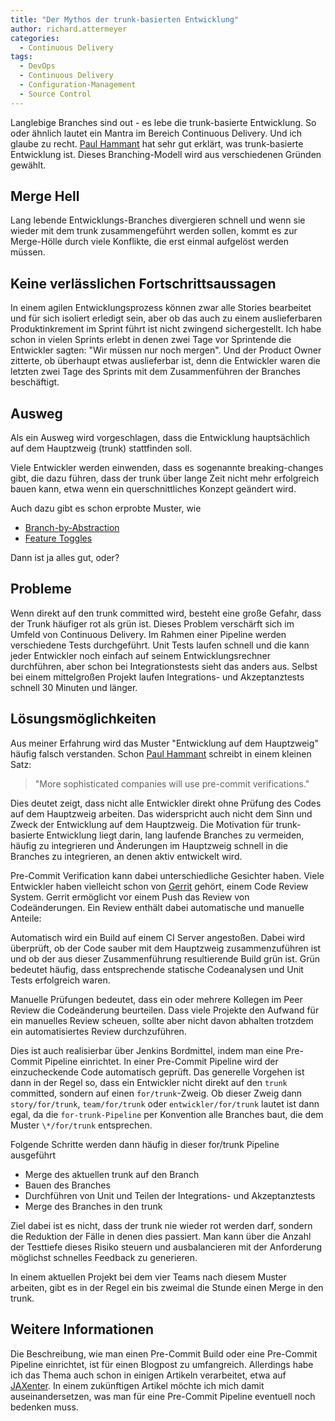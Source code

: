 ```yaml
---
title: "Der Mythos der trunk-basierten Entwicklung"
author: richard.attermeyer
categories:
  - Continuous Delivery
tags:
  - DevOps
  - Continuous Delivery
  - Configuration-Management
  - Source Control
---
```


Langlebige Branches sind out - es lebe die trunk-basierte Entwicklung. So oder ähnlich lautet ein Mantra im Bereich Continuous Delivery.
Und ich glaube zu recht. [Paul Hammant][hamm2013] hat sehr gut erklärt, was trunk-basierte Entwicklung ist.
Dieses Branching-Modell wird aus verschiedenen Gründen gewählt.

## Merge Hell
Lang lebende Entwicklungs-Branches divergieren schnell und wenn sie wieder mit dem trunk zusammengeführt werden sollen, kommt es zur Merge-Hölle durch viele Konflikte, die erst einmal aufgelöst werden müssen.

## Keine verlässlichen Fortschrittsaussagen
In einem agilen Entwicklungsprozess können zwar alle Stories bearbeitet und für sich isoliert erledigt sein, aber ob das auch zu einem auslieferbaren Produktinkrement im Sprint führt ist nicht zwingend sichergestellt.
Ich habe schon in vielen Sprints erlebt in denen zwei Tage vor Sprintende die Entwickler sagten: "Wir müssen nur noch mergen". Und der Product Owner zitterte, ob überhaupt etwas auslieferbar ist, denn die Entwickler waren die letzten zwei Tage des Sprints mit dem Zusammenführen der Branches beschäftigt.

## Ausweg
Als ein Ausweg wird vorgeschlagen, dass die Entwicklung hauptsächlich auf dem Hauptzweig (trunk) stattfinden soll.

Viele Entwickler werden einwenden, dass es sogenannte breaking-changes gibt, die dazu führen, dass der trunk über lange Zeit nicht mehr erfolgreich bauen kann, etwa wenn ein querschnittliches Konzept geändert wird.

Auch dazu gibt es schon erprobte Muster, wie

* [Branch-by-Abstraction](http://martinfowler.com/bliki/BranchByAbstraction.html)
* [Feature Toggles](http://martinfowler.com/bliki/FeatureToggle.html)

Dann ist ja alles gut, oder?

## Probleme
Wenn direkt auf den trunk committed wird, besteht eine große Gefahr, dass der Trunk häufiger rot als grün ist.
Dieses Problem verschärft sich im Umfeld von Continuous Delivery. Im Rahmen einer Pipeline werden
verschiedene Tests durchgeführt. Unit Tests laufen schnell und die kann jeder Entwickler noch einfach auf seinem Entwicklungsrechner durchführen, aber schon bei Integrationstests sieht das anders aus.
Selbst bei einem mittelgroßen Projekt laufen Integrations- und Akzeptanztests schnell 30 Minuten und länger.

## Lösungsmöglichkeiten
Aus meiner Erfahrung wird das Muster "Entwicklung auf dem Hauptzweig" häufig falsch verstanden. Schon [Paul Hammant][hamm2013] schreibt in einem kleinen Satz:

> "More sophisticated companies will use pre-commit verifications."

Dies deutet zeigt, dass nicht alle Entwickler direkt ohne Prüfung des Codes auf dem Hauptzweig arbeiten. Das widerspricht auch nicht dem Sinn und Zweck der Entwicklung auf dem Hauptzweig.
Die Motivation für trunk-basierte Entwicklung liegt darin, lang laufende Branches zu vermeiden, häufig zu integrieren und Änderungen im Hauptzweig schnell in die Branches zu integrieren, an denen aktiv entwickelt wird.

Pre-Commit Verification kann dabei unterschiedliche Gesichter haben. Viele Entwickler haben vielleicht schon von [Gerrit][gerrit] gehört, einem Code Review System. Gerrit ermöglicht vor einem Push das Review von Codeänderungen.
Ein Review enthält dabei automatische und manuelle Anteile:

Automatisch wird ein Build auf einem CI Server angestoßen. Dabei wird überprüft, ob der Code sauber mit dem Hauptzweig zusammenzuführen ist und ob der aus dieser Zusammenführung resultierende Build grün ist. Grün bedeutet häufig, dass entsprechende statische Codeanalysen und Unit Tests erfolgreich waren.

Manuelle Prüfungen bedeutet, dass ein oder mehrere Kollegen im Peer Review die Codeänderung beurteilen.
Dass viele Projekte den Aufwand für ein manuelles Review scheuen, sollte aber nicht davon abhalten trotzdem ein automatisiertes Review durchzuführen.

Dies ist auch realisierbar über Jenkins Bordmittel, indem man eine Pre-Commit Pipeline einrichtet.
In einer Pre-Commit Pipeline wird der einzucheckende Code automatisch geprüft.
Das generelle Vorgehen ist dann in der Regel so, dass ein Entwickler nicht direkt auf den `trunk` committed, sondern auf einen `for/trunk`-Zweig. Ob dieser Zweig dann `story/for/trunk`, `team/for/trunk` oder `entwickler/for/trunk` lautet ist dann egal, da die `for-trunk-Pipeline` per Konvention alle Branches baut, die dem Muster `\*/for/trunk` entsprechen.

Folgende Schritte werden dann häufig in dieser for/trunk Pipeline ausgeführt

* Merge des aktuellen trunk auf den Branch
* Bauen des Branches
* Durchführen von Unit und Teilen der Integrations- und Akzeptanztests
* Merge des Branches in den trunk

Ziel dabei ist es nicht, dass der trunk nie wieder rot werden darf, sondern die Reduktion der Fälle in denen dies passiert. Man kann über die Anzahl der Testtiefe dieses Risiko steuern und ausbalancieren mit der Anforderung möglichst schnelles Feedback zu generieren.

In einem aktuellen Projekt bei dem vier Teams nach diesem Muster arbeiten, gibt es in der Regel ein bis
zweimal die Stunde einen Merge in den trunk.

## Weitere Informationen
Die Beschreibung, wie man einen Pre-Commit Build oder eine Pre-Commit Pipeline einrichtet, ist für einen Blogpost zu umfangreich.
Allerdings habe ich das Thema auch schon in einigen Artikeln verarbeitet, etwa auf [JAXenter](https://jaxenter.de/zeig-mir-deinen-code-396).
In einem zukünftigen Artikel möchte ich mich damit auseinandersetzen, was man für eine Pre-Commit Pipeline eventuell noch bedenken muss.

[hamm2013]: http://paulhammant.com/2013/04/05/what-is-trunk-based-development/
[gerrit]: https://www.gerritcodereview.com/
